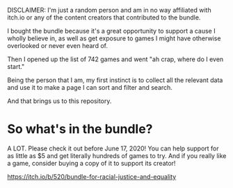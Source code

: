 DISCLAIMER: I'm just a random person and am in no way affiliated with itch.io or any of the content creators that contributed to the bundle.

I bought the bundle because it's a great opportunity to support a cause I wholly believe in, as well as get exposure to games I might have otherwise overlooked or never even heard of.

Then I opened up the list of 742 games and went "ah crap, where do I even start."

Being the person that I am, my first instinct is to collect all the relevant data and use it to make a page I can sort and filter and search.

And that brings us to this repository.

# So what's in the bundle?

A LOT.  Please check it out before June 17, 2020!  You can help support for as little as $5 and get literally hundreds of games to try.  And if you really like a game, consider buying a copy of it to support its creator!

https://itch.io/b/520/bundle-for-racial-justice-and-equality
